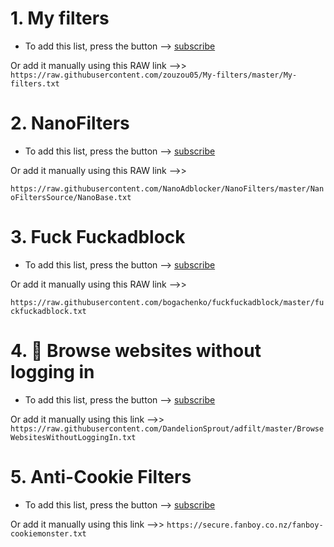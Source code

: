# 1. My filters
- To add this list, press the button —> [subscribe](https://subscribe.adblockplus.org/?location=https://raw.githubusercontent.com/zouzou05/My-filters/master/My-filters.txt&title=My-filters)

Or add it manually using this RAW link —>>  `https://raw.githubusercontent.com/zouzou05/My-filters/master/My-filters.txt`
# 2. NanoFilters 
- To add this list, press the button —> [subscribe](https://subscribe.adblockplus.org/?location=https://raw.githubusercontent.com/NanoAdblocker/NanoFilters/master/NanoFiltersSource/NanoBase.txt&title=NanoBase)

Or add it manually using this RAW link —>> 

`https://raw.githubusercontent.com/NanoAdblocker/NanoFilters/master/NanoFiltersSource/NanoBase.txt`
# 3. Fuck Fuckadblock
- To add this list, press the button —> [subscribe](https://subscribe.adblockplus.org/?location=https://raw.githubusercontent.com/bogachenko/fuckfuckadblock/master/fuckfuckadblock.txt&title=Fuck%20Fuckadblock)

Or add it manually using this RAW link —>>

`https://raw.githubusercontent.com/bogachenko/fuckfuckadblock/master/fuckfuckadblock.txt`

# 4. 🚪 Browse websites without logging in

- To add this list, press the button —> [subscribe](https://subscribe.adblockplus.org/?location=https://raw.githubusercontent.com/DandelionSprout/adfilt/master/BrowseWebsitesWithoutLoggingIn.txt&title=Browse-websites-without-logging-in)

Or add it manually using this link —>>  `https://raw.githubusercontent.com/DandelionSprout/adfilt/master/BrowseWebsitesWithoutLoggingIn.txt`

# 5. Anti-Cookie Filters 

- To add this list, press the button —> [subscribe](https://subscribe.adblockplus.org/?location=https://secure.fanboy.co.nz/fanboy-cookiemonster.txt&title=Anti-Cookie)

Or add it manually using this link —>>  `https://secure.fanboy.co.nz/fanboy-cookiemonster.txt`
                        
